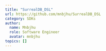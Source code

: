 ```yaml
---
title: "SurrealDB_DSL"
url: https://github.com/mnbjhu/SurrealDB_DSL
category: SDKs
author:
  name: Mnbjhu
  role: Software Engineer
  avatar: mnbjhu
topics: []
---
```


